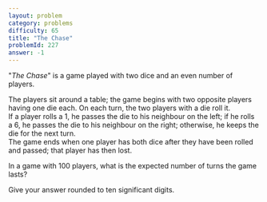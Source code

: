 ```yaml
---
layout: problem
category: problems
difficulty: 65
title: "The Chase"
problemId: 227
answer: -1
---
```

"*The Chase*" is a game played with two dice and an even number of players.

The players sit around a table; the game begins with two opposite players having one die each. On each turn, the two players with a die roll it.  
 If a player rolls a 1, he passes the die to his neighbour on the left; if he rolls a 6, he passes the die to his neighbour on the right; otherwise, he keeps the die for the next turn.  
 The game ends when one player has both dice after they have been rolled and passed; that player has then lost.

In a game with 100 players, what is the expected number of turns the game lasts?

Give your answer rounded to ten significant digits.